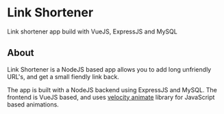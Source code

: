 # Link Shortener

Link shortener app build with VueJS, ExpressJS and MySQL

## About

Link Shortener is a NodeJS based app allows you to add long unfriendly URL's, and get a small fiendly link back. 

The app is built with a NodeJS backend using ExpressJS and MySQL. The frontend is VueJS based, and uses [velocity animate](https://yarnpkg.com/package/velocity-animate) library for JavaScript based animations.
